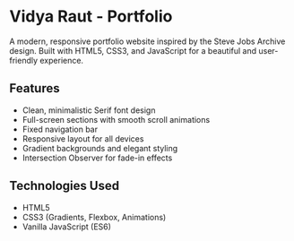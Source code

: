# Vidya Raut - Portfolio

A modern, responsive portfolio website inspired by the Steve Jobs Archive design. Built with HTML5, CSS3, and JavaScript for a beautiful and user-friendly experience.

## Features

- Clean, minimalistic Serif font design
- Full-screen sections with smooth scroll animations
- Fixed navigation bar
- Responsive layout for all devices
- Gradient backgrounds and elegant styling
- Intersection Observer for fade-in effects

## Technologies Used

- HTML5
- CSS3 (Gradients, Flexbox, Animations)
- Vanilla JavaScript (ES6)
